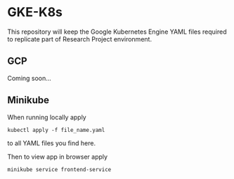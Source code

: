 # GKE-K8s

This repository will keep the Google Kubernetes Engine YAML files required to replicate part of Research Project environment.


## GCP

Coming soon...


## Minikube

When running locally apply 

```
kubectl apply -f file_name.yaml
```

to all YAML files you find here.

Then to view app in browser apply 

```
minikube service frontend-service
```